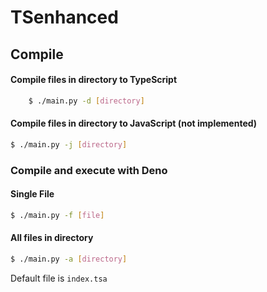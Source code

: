 # TSenhanced

## Compile

#### Compile files in directory to TypeScript

```bash
    $ ./main.py -d [directory]
```

#### Compile files in directory to JavaScript (not implemented)

```bash
$ ./main.py -j [directory]
```

### Compile and execute with Deno

#### Single File

```bash
$ ./main.py -f [file]
```

#### All files in directory

```bash
$ ./main.py -a [directory]
```

Default file is `index.tsa`
